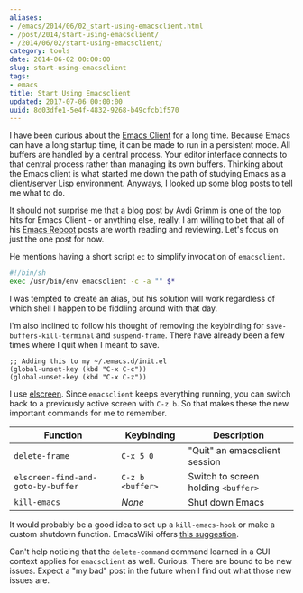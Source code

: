 ```yaml
---
aliases:
- /emacs/2014/06/02_start-using-emacsclient.html
- /post/2014/start-using-emacsclient/
- /2014/06/02/start-using-emacsclient/
category: tools
date: 2014-06-02 00:00:00
slug: start-using-emacsclient
tags:
- emacs
title: Start Using Emacsclient
updated: 2017-07-06 00:00:00
uuid: 8d03dfe1-5e4f-4832-9268-b49cfcb1f570
---
```


[Emacs Client]: http://www.emacswiki.org/emacs/EmacsClient
I have been curious about the [Emacs Client][] for a long time. Because
Emacs can have a long startup time, it can be made to run in a
persistent mode. All buffers are handled by a central process. Your
editor interface connects to that central process rather than
managing its own buffers. Thinking about the Emacs client is what
started me down the path of studying Emacs as a client/server Lisp
environment. Anyways, I looked up some blog posts to tell me what to
do.
<!--more-->

[blog post]: http://devblog.avdi.org/2011/10/27/running-emacs-as-a-server-emacs-reboot-15/
[Emacs Reboot]: http://devblog.avdi.org/category/emacs-reboot/

It should not surprise me that a [blog post][] by Avdi Grimm is one of
the top hits for Emacs Client - or anything else, really. I am
willing to bet that all of his [Emacs Reboot][] posts are worth reading
and reviewing. Let's focus on just the one post for now.

He mentions having a short script `ec` to simplify invocation of
`emacsclient`.

``` bash
#!/bin/sh
exec /usr/bin/env emacsclient -c -a "" $*
```

I was tempted to create an alias, but his solution will work
regardless of which shell I happen to be fiddling around with that
day.

I'm also inclined to follow his thought of removing the keybinding
for `save-buffers-kill-terminal` and `suspend-frame`. There have
already been a few times where I quit when I meant to save.

``` elisp
;; Adding this to my ~/.emacs.d/init.el
(global-unset-key (kbd "C-x C-c"))
(global-unset-key (kbd "C-x C-z"))
```

[elscreen]: http://www.emacswiki.org/emacs/EmacsLispScreen

I use [elscreen][]. Since `emacsclient` keeps everything running, you
can switch back to a previously active screen with `C-z b`. So that
makes these the new important commands for me to remember.

| Function                          | Keybinding       | Description                         |
|-----------------------------------|------------------|-------------------------------------|
| `delete-frame`                    | `C-x 5 0`        | "Quit" an emacsclient session       |
| `elscreen-find-and-goto-by-buffer`| `C-z b <buffer>` | Switch to screen holding `<buffer>` |
| `kill-emacs`                      | *None*           | Shut down Emacs                     |

[this suggestion]: http://www.emacswiki.org/emacs/EmacsAsDaemon#toc7

It would probably be a good idea to set up a `kill-emacs-hook` or
make a custom shutdown function. EmacsWiki offers [this suggestion][].

Can't help noticing that the `delete-command` command learned in a
GUI context applies for `emacsclient` as well. Curious. There are
bound to be new issues. Expect a "my bad" post in the future when I
find out what those new issues are.